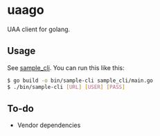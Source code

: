 # uaago

UAA client for golang.

## Usage

See [sample_cli](/sample_cli). You can run this like this:

```bash
$ go build -o bin/sample-cli sample_cli/main.go
$ ./bin/sample-cli [URL] [USER] [PASS]
```

## To-do

* Vendor dependencies
